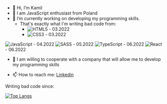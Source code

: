- 👋 Hi, I’m Kamil
- 👀 I am JavaScript enthusiast from Poland 
- 🌱 I’m currently working on developing my programming skills.
  - That's exactly what I'm writing bad code from:
    - ![HTML5](https://img.shields.io/badge/html5-%23E34F26.svg?style=for-the-badge&logo=html5&logoColor=white) - 03.2022
    - ![CSS3](https://img.shields.io/badge/css3-%231572B6.svg?style=for-the-badge&logo=css3&logoColor=white) - 03.2022



![JavaScript](https://img.shields.io/badge/javascript-%23323330.svg?style=for-the-badge&logo=javascript&logoColor=%23F7DF1E) - 04.2022
![SASS](https://img.shields.io/badge/SASS-hotpink.svg?style=for-the-badge&logo=SASS&logoColor=white) - 05.2022
![TypeScript](https://img.shields.io/badge/typescript-%23007ACC.svg?style=for-the-badge&logo=typescript&logoColor=white) - 06.2022
![React](https://img.shields.io/badge/react-%2320232a.svg?style=for-the-badge&logo=react&logoColor=%2361DAFB) - 06.2022


- 💞️ I am willing to cooperate with a company that will allow me to develop my programming skills

- 📫 How to reach me: <a href="https://www.linkedin.com/in/kamil-pawelek/" >Linkedin</a>

Writing bad code since:


[![Top Langs](https://github-readme-stats.vercel.app/api/top-langs/?username=Kkinod&layout=compact)](https://github.com/Kkinod/github-readme-stats)

<!-- Stats -->
<!-- [![Kkinod GitHub stats](https://github-readme-stats.vercel.app/api?username=Kkinod)](https://github.com/Kkinod/github-readme-stats) -->

<!---
Kkinod/Kkinod is a ✨ special ✨ repository because its `README.md` (this file) appears on your GitHub profile.
You can click the Preview link to take a look at your changes.
--->

